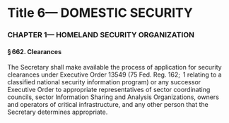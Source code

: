 
# Title 6— DOMESTIC SECURITY
### CHAPTER 1— HOMELAND SECURITY ORGANIZATION
#### § 662. Clearances

The Secretary shall make available the process of application for security clearances under Executive Order 13549 (75 Fed. Reg. 162;  1 relating to a classified national security information program) or any successor Executive Order to appropriate representatives of sector coordinating councils, sector Information Sharing and Analysis Organizations, owners and operators of critical infrastructure, and any other person that the Secretary determines appropriate.
